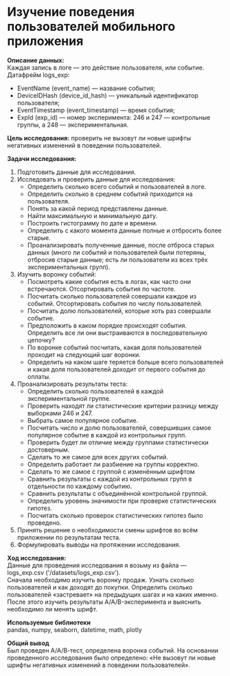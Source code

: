 # Изучение поведения пользователей мобильного приложения

**Описание данных:**  
Каждая запись в логе — это действие пользователя, или событие.   
Датафрейм logs_exp:   
* EventName (event_name) — название события;
* DeviceIDHash (device_id_hash) — уникальный идентификатор пользователя;
* EventTimestamp (event_timestamp) — время события;
* ExpId (exp_id) — номер эксперимента: 246 и 247 — контрольные группы, а 248 — экспериментальная.

**Цель исследования:**
проверить не вызовут ли новые шрифты негативных изменений в поведении пользователей.

**Задачи исследования:**  
1. Подготовить данные для исследования.  
2. Исследовать и проверить данные для исследования:  
    * Определить сколько всего событий и пользователей в логе.  
    * Определить сколько в среднем событий приходится на пользователя.  
    * Понять за какой период представлены данные.  
    * Найти максимальную и минимальную дату.  
    * Построить гистограмму по дате и времени.  
    * Определить с какого момента данные полные и отбросить более старые.  
    * Проанализировать полученные данные, после отброса старых данных (много ли событий и пользователей были потеряны, отбросив старые данные; есть ли пользователи из всех трёх экспериментальных групп).  
3. Изучить воронку событий:  
    * Посмотреть какие события есть в логах, как часто они встречаются. Отсортировать события по частоте.  
    * Посчитать сколько пользователей совершали каждое из событий. Отсортировать события по числу пользователей.  
    * Посчитать долю пользователей, которые хоть раз совершали событие.  
    * Предположить в каком порядке происходят события. Определить все ли они выстраиваются в последовательную цепочку?  
    * По воронке событий посчитать, какая доля пользователей проходит на следующий шаг воронки.  
    * Определить на каком шаге теряется больше всего пользователей и какая доля пользователей доходит от первого события до оплаты.  
4. Проанализировать результаты теста:  
   * Определить сколько пользователей в каждой экспериментальной группе.    
   * Проверить находят ли статистические критерии разницу между выборками 246 и 247.   
   * Выбрать самое популярное событие.    
   * Посчитать число и долю пользователей, совершивших самое популярное событие в каждой из контрольных групп.  
   * Проверить будет ли отличие между группами статистически достоверным.  
   * Сделать то же самое для всех других событий.  
   * Определить работает ли разбиение на группы корректно.  
   * Сделать то же самое с группой с изменённым шрифтом
   * Сравнить результаты с каждой из контрольных групп в отдельности по каждому событию.  
   * Сравнить результаты с объединённой контрольной группой. 
   * Определить уровень значимости при проверке статистических гипотез.   
   * Посчитать сколько проверок статистических гипотез было проведено.    
5. Принять решение о необходимости смены шрифтов во всём приложении по результатам теста.  
6. Формулировать выводы на протяжении исследования.

**Ход исследования:**  
Данные для проведения исследования я возьму из файла — logs_exp.csv ('/datasets/logs_exp.csv').  
Сначала необходимо изучить воронку продаж. Узнать сколько пользователей и как доходят до покупки. Определить сколько пользователей «застревает» на предыдущих шагах и на каких именно.  
После этого изучить результаты A/A/B-эксперимента и выяснить необходимо ли менять шрифт.    

**Используемые библиотеки**  
pandas, numpy, seaborn, datetime, math, plotly  

**Общий вывод**  
Был проведен А/А/В-тест, определена воронка событий. На основании проведенного исследования было определено: «Не вызовут ли новые шрифты негативных изменений в поведении пользователей».